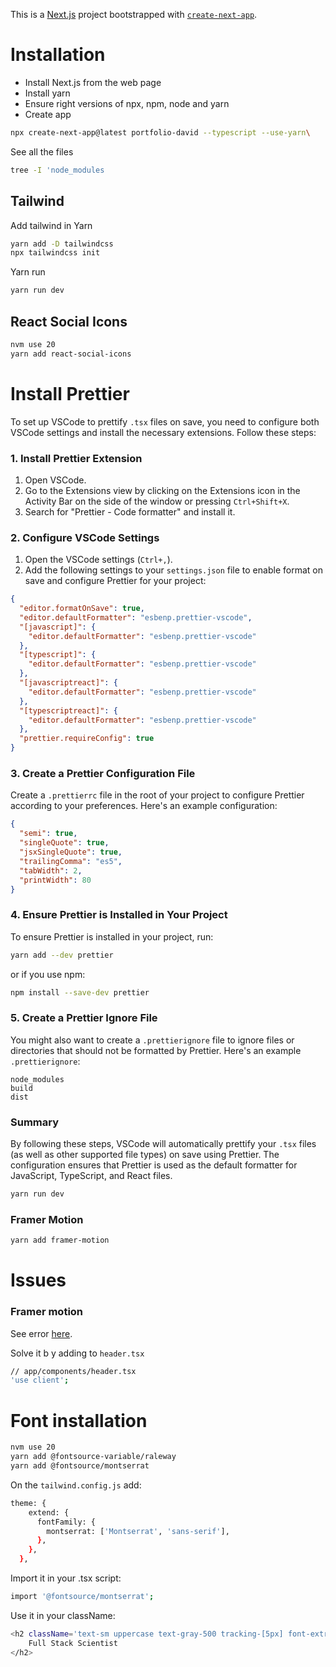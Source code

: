 This is a [Next.js](https://nextjs.org/) project bootstrapped with [`create-next-app`](https://github.com/vercel/next.js/tree/canary/packages/create-next-app).

# Installation

- Install Next.js from the web page
- Install yarn
- Ensure right versions of npx, npm, node and yarn
- Create app

```bash
npx create-next-app@latest portfolio-david --typescript --use-yarn\
```

See all the files

```bash
tree -I 'node_modules
```

## Tailwind

Add tailwind in Yarn

```bash
yarn add -D tailwindcss
npx tailwindcss init
```

Yarn run

```bash
yarn run dev
```

## React Social Icons

```bash
nvm use 20
yarn add react-social-icons
```

# Install Prettier

To set up VSCode to prettify `.tsx` files on save, you need to configure both VSCode settings and install the necessary extensions. Follow these steps:

### 1. Install Prettier Extension

1. Open VSCode.
2. Go to the Extensions view by clicking on the Extensions icon in the Activity Bar on the side of the window or pressing `Ctrl+Shift+X`.
3. Search for "Prettier - Code formatter" and install it.

### 2. Configure VSCode Settings

1. Open the VSCode settings (`Ctrl+,`).
2. Add the following settings to your `settings.json` file to enable format on save and configure Prettier for your project:

```json
{
  "editor.formatOnSave": true,
  "editor.defaultFormatter": "esbenp.prettier-vscode",
  "[javascript]": {
    "editor.defaultFormatter": "esbenp.prettier-vscode"
  },
  "[typescript]": {
    "editor.defaultFormatter": "esbenp.prettier-vscode"
  },
  "[javascriptreact]": {
    "editor.defaultFormatter": "esbenp.prettier-vscode"
  },
  "[typescriptreact]": {
    "editor.defaultFormatter": "esbenp.prettier-vscode"
  },
  "prettier.requireConfig": true
}
```

### 3. Create a Prettier Configuration File

Create a `.prettierrc` file in the root of your project to configure Prettier according to your preferences. Here's an example configuration:

```json
{
  "semi": true,
  "singleQuote": true,
  "jsxSingleQuote": true,
  "trailingComma": "es5",
  "tabWidth": 2,
  "printWidth": 80
}
```

### 4. Ensure Prettier is Installed in Your Project

To ensure Prettier is installed in your project, run:

```sh
yarn add --dev prettier
```

or if you use npm:

```sh
npm install --save-dev prettier
```

### 5. Create a Prettier Ignore File

You might also want to create a `.prettierignore` file to ignore files or directories that should not be formatted by Prettier. Here's an example `.prettierignore`:

```
node_modules
build
dist
```

### Summary

By following these steps, VSCode will automatically prettify your `.tsx` files (as well as other supported file types) on save using Prettier. The configuration ensures that Prettier is used as the default formatter for JavaScript, TypeScript, and React files.

```bash
yarn run dev
```

### Framer Motion

```bash
yarn add framer-motion
```

# Issues

### Framer motion

See error [here](https://stackoverflow.com/questions/76369521/how-does-the-use-client-directive-work-in-next-js-13).

Solve it b y adding to `header.tsx`

```bash
// app/components/header.tsx
'use client';
```

# Font installation

```bash
nvm use 20
yarn add @fontsource-variable/raleway
yarn add @fontsource/montserrat
```

On the `tailwind.config.js` add:

```bash
theme: {
    extend: {
      fontFamily: {
        montserrat: ['Montserrat', 'sans-serif'],
      },
    },
  },
```

Import it in your .tsx script:

```bash
import '@fontsource/montserrat';
```

Use it in your className:

```bash
<h2 className='text-sm uppercase text-gray-500 tracking-[5px] font-extrabold font-montserrat'>
    Full Stack Scientist
</h2>
```

```bash

```

```bash

```

```bash

```

```bash

```

```bash

```

```bash

```
